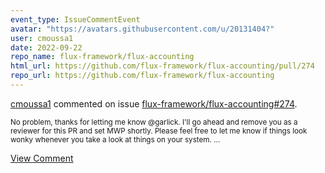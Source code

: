 ```yaml
---
event_type: IssueCommentEvent
avatar: "https://avatars.githubusercontent.com/u/20131404?"
user: cmoussa1
date: 2022-09-22
repo_name: flux-framework/flux-accounting
html_url: https://github.com/flux-framework/flux-accounting/pull/274
repo_url: https://github.com/flux-framework/flux-accounting
---
```


<a href='https://github.com/cmoussa1' target='_blank'>cmoussa1</a> commented on issue <a href='https://github.com/flux-framework/flux-accounting/pull/274' target='_blank'>flux-framework/flux-accounting#274</a>.

<small>No problem, thanks for letting me know @garlick. I'll go ahead and remove you as a reviewer for this PR and set MWP shortly. Please feel free to let me know if things look wonky whenever you take a look at things on your system. ...</small>

<a href='https://github.com/flux-framework/flux-accounting/pull/274' target='_blank'>View Comment</a>